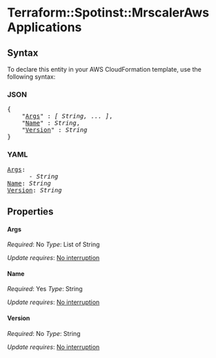 # Terraform::Spotinst::MrscalerAws Applications

## Syntax

To declare this entity in your AWS CloudFormation template, use the following syntax:

### JSON

<pre>
{
    "<a href="#args" title="Args">Args</a>" : <i>[ String, ... ]</i>,
    "<a href="#name" title="Name">Name</a>" : <i>String</i>,
    "<a href="#version" title="Version">Version</a>" : <i>String</i>
}
</pre>

### YAML

<pre>
<a href="#args" title="Args">Args</a>: <i>
      - String</i>
<a href="#name" title="Name">Name</a>: <i>String</i>
<a href="#version" title="Version">Version</a>: <i>String</i>
</pre>

## Properties

#### Args

_Required_: No
_Type_: List of String

_Update requires_: [No interruption](https://docs.aws.amazon.com/AWSCloudFormation/latest/UserGuide/using-cfn-updating-stacks-update-behaviors.html#update-no-interrupt)

#### Name

_Required_: Yes
_Type_: String

_Update requires_: [No interruption](https://docs.aws.amazon.com/AWSCloudFormation/latest/UserGuide/using-cfn-updating-stacks-update-behaviors.html#update-no-interrupt)

#### Version

_Required_: No
_Type_: String

_Update requires_: [No interruption](https://docs.aws.amazon.com/AWSCloudFormation/latest/UserGuide/using-cfn-updating-stacks-update-behaviors.html#update-no-interrupt)

